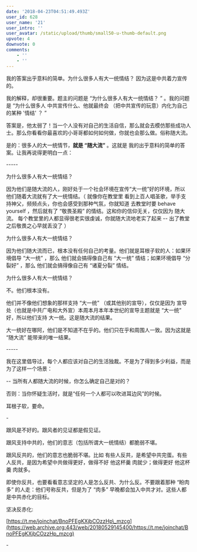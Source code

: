 ```yaml
---
date: '2018-04-23T04:51:49.493Z'
user_id: 628
user_name: '21'
user_intro: ''
user_avatar: /static/upload/thumb/small50-u-thumb-default.png
upvote: 4
downvote: 0
comments:
    - ''
    - ''
---
```


我的答案出乎意料的简单。为什么很多人有大一统情结？ 因为这是中共着力宣传的。

我的解释，却很重要。题主的问题是 “为什么很多人有大一统情结？ ” 。我的问题是 “为什么很多人 中共宣传什么、他就最终会 （把中共宣传的玩意）内化为自己的某种 '情结' ？ ” 

答案是，他太弱了！当一个人没有对自己的生活自信，那么就会去模仿那些成功人士。那么你看看你最喜欢的小哥哥都如何如何做，你就也会那么做。俗称随大流。

是的：很多人的大一统情节，**就是 “随大流”** 。这就是 我的出乎意料的简单的答案。让我再说得更明白一点：

\-----

为什么很多人有大一统情结？

因为他们是随大流的人，刚好处于一个社会环境在宣传“大一统”好的环境，所以 他们随着大流就有了大一统情结。（ 就像你在教堂里 看到上百人唱圣歌，举手支持神父，频频点头，你也会感受到那种气氛，你就知道 去教堂时要 behave yourself ，然后就有了 “敬畏圣殿” 的情结。这和你的信仰无关，仅仅因为 随大流。 每个教堂里的人都显得很老实很虔诚，你就随大流地老实了起来 -- 出了教堂 之后敬畏之心早就丢没了 ）

为什么很多人有大一统情结？

因为他们随大流而已，根本没有任何自己的考量。他们就是耳根子软的人：如果环境倡导 “大一统” ，那么 他们就会搞得像自己有 “大一统” 情结；如果环境倡导 “分裂好” ，那么 他们就会搞得像自己有 “诸夏分裂” 情结。

为什么很多人有大一统情结？

不。他们根本没有。

他们并不像他们想象的那样支持 “大一统” （或其他别的宣导），仅仅是因为 宣导处（也就是中共广电和大外宣）本周本月本年本世纪的宣导主题就是 “大一统” 好，所以他们支持 大一统。这是随大流的结果。

大一统好在哪阿，他们是不知道不在乎的。他们只在乎和周围人一致。因为这就是 “随大流” 能带来的唯一结果。

\-----

我在这里倡导过，每个人都应该对自己的生活独裁。不是为了得到多少利益，而是为了这样一个场景：

\-- 当所有人都随大流的时候，你怎么确定自己是对的？

否则：当你怀疑生活时，就是“任何一个人都可以吹进耳边风”的时候。

耳根子软，要命。

\-

跟风是不好的。跟风者的见证都是假见证。

跟风支持中共的，他们的意志（包括所谓大一统情结）都脆弱不堪。

跟风反共的，他们的意志也脆弱不堪。比如 <span style="">有些人反共，是希望中共完蛋。有些人反共，是因为希望中共做得更好，做得不好</span>  <span style="">他这杯羹</span>  <span style="">肉就少；做得更好</span>  <span style="">他这杯羹</span>  <span style="">肉就多。</span>

即使你反共，也要看看意志坚定的人是怎么反共、为什么反。不要跟着那种 “盼肉多” 的人走：他们号称反共，但是为了 “肉多” 早晚都会加入中共才对。这些人都是中共赤化的目标。

坚决反赤化: 

[https://t.me/joinchat/BnoPFEgKXjbCOzzHp\_mzcg](https://web.archive.org:443/web/20180529145400/https://t.me/joinchat/BnoPFEgKXjbCOzzHp_mzcg)

  

\-
